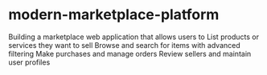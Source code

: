 # modern-marketplace-platform
Building a marketplace web application that allows users to List products or services they want to sell Browse and search for items with advanced filtering Make purchases and manage orders Review sellers and maintain user profiles
